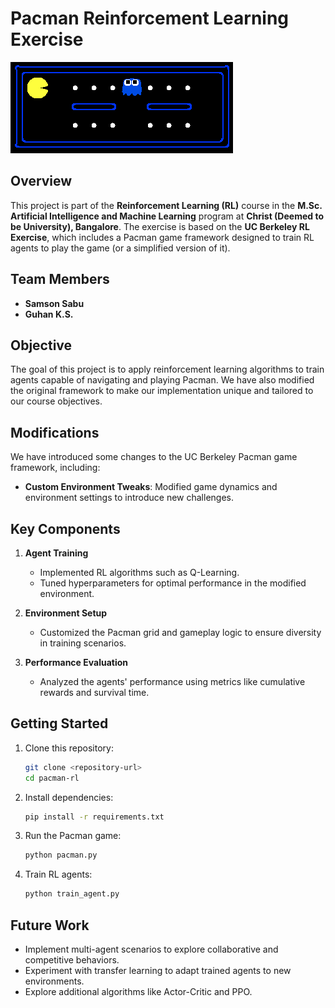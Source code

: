 
# Pacman Reinforcement Learning Exercise

![Pacman Image](assets/pacman.png)

## Overview

This project is part of the **Reinforcement Learning (RL)** course in the **M.Sc. Artificial Intelligence and Machine Learning** program at **Christ (Deemed to be University), Bangalore**. The exercise is based on the **UC Berkeley RL Exercise**, which includes a Pacman game framework designed to train RL agents to play the game (or a simplified version of it).

## Team Members

- **Samson Sabu**  
- **Guhan K.S.**

## Objective

The goal of this project is to apply reinforcement learning algorithms to train agents capable of navigating and playing Pacman. We have also modified the original framework to make our implementation unique and tailored to our course objectives.

## Modifications

We have introduced some changes to the UC Berkeley Pacman game framework, including:

- **Custom Environment Tweaks**: Modified game dynamics and environment settings to introduce new challenges.  

## Key Components

1. **Agent Training**  
   - Implemented RL algorithms such as Q-Learning.  
   - Tuned hyperparameters for optimal performance in the modified environment.

2. **Environment Setup**  
   - Customized the Pacman grid and gameplay logic to ensure diversity in training scenarios.

3. **Performance Evaluation**  
   - Analyzed the agents' performance using metrics like cumulative rewards and survival time.

## Getting Started

1. Clone this repository:  
   ```bash
   git clone <repository-url>
   cd pacman-rl
   ```

2. Install dependencies:  
   ```bash
   pip install -r requirements.txt
   ```

3. Run the Pacman game:  
   ```bash
   python pacman.py
   ```

4. Train RL agents:  
   ```bash
   python train_agent.py
   ```

## Future Work

- Implement multi-agent scenarios to explore collaborative and competitive behaviors.  
- Experiment with transfer learning to adapt trained agents to new environments.  
- Explore additional algorithms like Actor-Critic and PPO.
